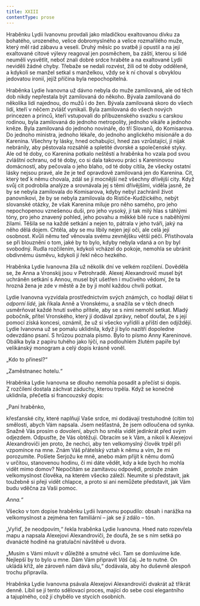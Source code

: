 ```yaml
---
title: XXIII
contentType: prose
---
```


<section>

Hraběnku Lydii Ivanovnu provdali jako mladičkou exaltovanou dívku za bohatého, urozeného, velice dobromyslného a velice rozmařilého muže, který měl rád zábavu a veselí. Druhý měsíc po svatbě ji opustil a na její exaltované citové výlevy reagoval jen posměchem, ba záští, kterou si lidé neuměli vysvětlit, neboť znali dobré srdce hraběte a na exaltované Lydii neviděli žádné chyby. Třebaže se nedali rozvést, žili od té doby odděleně, a kdykoli se manžel setkal s manželkou, vždy se k ní choval s obvyklou jedovatou ironií, jejíž příčina byla nepochopitelná.

Hraběnka Lydie Ivanovna už dávno nebyla do muže zamilovaná, ale od těch dob nikdy nepřestala být zamilovaná do někoho. Bývala zamilovaná do několika lidí najednou, do mužů i do žen. Bývala zamilovaná skoro do všech lidí, kteří v něčem zvlášť vynikali. Byla zamilovaná do všech nových princezen a princů, kteří vstupovali do příbuzenského svazku s carskou rodinou, byla zamilovaná do jednoho metropolity, jednoho vikáře a jednoho kněze. Byla zamilovaná do jednoho novináře, do tří Slovanů, do Komisarova. Do jednoho ministra, jednoho lékaře, do jednoho anglického misionáře a do Karenina. Všechny ty lásky, hned ochabující, hned zas vzrůstající, jí nijak nebránily, aby pěstovala rozsáhlé a spletité dvorské a společenské styky. Ale od té doby, co Karenina potkalo neštěstí a hraběnka ho vzala pod svou zvláštní ochranu, od té doby, co si dala takovou práci s Kareninovou domácností, aby pečovala o jeho blaho, od té doby cítila, že všecky ostatní lásky nejsou pravé, ale že je teď opravdově zamilovaná jen do Karenina. Cit, který teď k němu chovala, zdál se jí mocnější než všechny dřívější city. Když svůj cit podrobila analýze a srovnávala jej s těmi dřívějšími, viděla jasně, že by se nebyla zamilovala do Komisarova, kdyby nebyl zachránil život panovníkovi, že by se nebyla zamilovala do Rističe-Kudžického, nebýt slovanské otázky, že však Karenina miluje pro něho samého, pro jeho nepochopenou vznešenou duši, pro jeho vysoký, jí tak milý hlas s táhlými tóny, pro jeho znavený pohled, jeho povahu a měkké bílé ruce s naběhlými žilami. Těšila se na každé setkání a nejen to, pátrala v jeho tváři, jaký na něho dělá dojem. Chtěla, aby se mu líbily nejen její oči, ale celá její osobnost. Kvůli němu teď věnovala svému zevnějšku větší péči. Přistihovala se při blouznění o tom, jaké by to bylo, kdyby nebyla vdaná a on by byl svobodný. Rudla rozčilením, kdykoli vcházel do pokoje, nemohla se ubránit obdivnému úsměvu, kdykoli jí řekl něco hezkého.

Hraběnka Lydie Ivanovna žila už několik dní ve velkém rozčilení. Dověděla se, že Anna a Vronskij jsou v Petrohradě. Alexej Alexandrovič musel být uchráněn setkání s Annou, musel být ušetřen i mučivého vědomí, že ta hrozná žena je zde v městě a že by ji mohl každou chvíli potkat.

Lydie Ivanovna vyzvídala prostřednictvím svých známých, co hodlají dělat ti _odporní lidé,_ jak říkala Anně a Vronskému, a snažila se v těch dnech usměrňovat každé hnutí svého přítele, aby se s nimi nemohl setkat. Mladý pobočník, přítel Vronského, který jí dodával zprávy, neboť doufal, že s její pomocí získá koncesi, oznámil, že už si všecko vyřídili a příští den odjíždějí. Lydie Ivanovna už se pomalu uklidnila, když jí bylo nazítří dopoledne odevzdáno psaní. S hrůzou poznala písmo. Bylo to písmo Anny Kareninové. Obálka byla z papíru tuhého jako lýčí, na podlouhlém žlutém papíře byl velikánský monogram a celý dopis krásně voněl.

„Kdo to přinesl?“

„Zaměstnanec hotelu.“

Hraběnka Lydie Ivanovna se dlouho nemohla posadit a přečíst si dopis. Z rozčilení dostala záchvat záduchy, kterou trpěla. Když se konečně uklidnila, přečetla si francouzský dopis:

</section>

<section>

„Paní hraběnko,

křesťanské city, které naplňují Vaše srdce, mi dodávají trestuhodné (cítím to) smělosti, abych Vám napsala. Jsem nešťastná, že jsem odloučena od synka. Snažně Vás prosím o dovolení, abych ho směla vidět jedinkrát před svým odjezdem. Odpusťte, že Vás obtěžuji. Obracím se k Vám, a nikoli k Alexejovi Alexandroviči jen proto, že nechci, aby ten velkomyslný člověk trpěl při vzpomínce na mne. Znám Váš přátelský vztah k němu a vím, že mi porozumíte. Pošlete Serjožu ke mně, anebo mám přijít k němu domů v určitou, stanovenou hodinu, či mi dáte vědět, kdy a kde bych ho mohla vidět mimo domov? Nepočítám se zamítavou odpovědí, protože znám velkomyslnost člověka, na kterém všecko záleží. Neumíte si představit, jak toužebně si přeji vidět chlapce, a proto si ani nemůžete představit, jak Vám budu vděčna za Vaši pomoc.

_Anna.“_

Všecko v tom dopise hraběnku Lydii Ivanovnu popudilo: obsah i narážka na velkomyslnost a zejména ten familiární – jak se jí zdálo – tón.

„Vyřiď, že neodpovím,“ řekla hraběnka Lydie Ivanovna. Hned nato rozevřela mapu a napsala Alexejovi Alexandroviči, že doufá, že se s ním setká po dvanácté hodině na gratulační návštěvě u dvora.

„Musím s Vámi mluvit v důležité a smutné věci. Tam se domluvíme kde. Nejlepší by to bylo u mne. Dám Vám připravit _Váš_ čaj. Je to nutné. On ukládá kříž, ale zároveň nám dává sílu,“ dodávala, aby ho duševně alespoň trochu připravila.

Hraběnka Lydie Ivanovna psávala Alexejovi Alexandroviči dvakrát až třikrát denně. Líbil se jí tento sdělovací proces, mající do sebe cosi elegantního a tajuplného, což jí chybělo ve stycích osobních.

</section>
